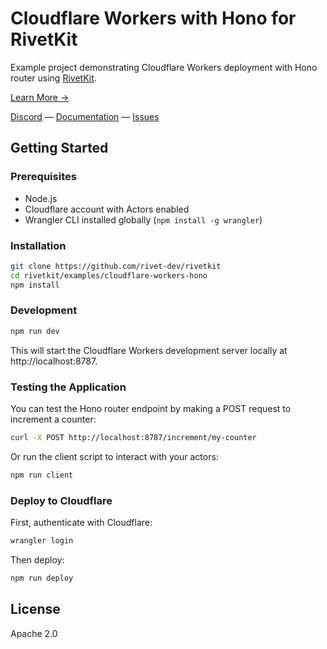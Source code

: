 # Cloudflare Workers with Hono for RivetKit

Example project demonstrating Cloudflare Workers deployment with Hono router using [RivetKit](https://rivetkit.org).

[Learn More →](https://github.com/rivet-dev/rivetkit)

[Discord](https://rivet.dev/discord) — [Documentation](https://rivetkit.org) — [Issues](https://github.com/rivet-dev/rivetkit/issues)

## Getting Started

### Prerequisites

- Node.js
- Cloudflare account with Actors enabled
- Wrangler CLI installed globally (`npm install -g wrangler`)

### Installation

```sh
git clone https://github.com/rivet-dev/rivetkit
cd rivetkit/examples/cloudflare-workers-hono
npm install
```

### Development

```sh
npm run dev
```

This will start the Cloudflare Workers development server locally at http://localhost:8787.

### Testing the Application

You can test the Hono router endpoint by making a POST request to increment a counter:

```sh
curl -X POST http://localhost:8787/increment/my-counter
```

Or run the client script to interact with your actors:

```sh
npm run client
```

### Deploy to Cloudflare

First, authenticate with Cloudflare:

```sh
wrangler login
```

Then deploy:

```sh
npm run deploy
```

## License

Apache 2.0

